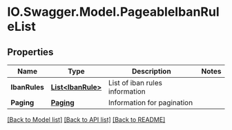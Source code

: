 # IO.Swagger.Model.PageableIbanRuleList
## Properties

Name | Type | Description | Notes
------------ | ------------- | ------------- | -------------
**IbanRules** | [**List&lt;IbanRule&gt;**](IbanRule.md) | List of iban rules information | 
**Paging** | [**Paging**](Paging.md) | Information for pagination | 

[[Back to Model list]](../README.md#documentation-for-models) [[Back to API list]](../README.md#documentation-for-api-endpoints) [[Back to README]](../README.md)

